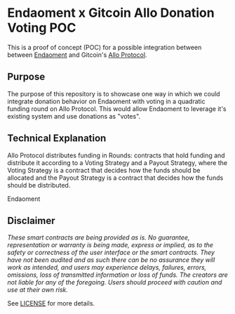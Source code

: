 # Endaoment x Gitcoin Allo Donation Voting POC

This is a proof of concept (POC) for a possible integration between
between
[Endaoment](https://github.com/endaoment/endaoment-contracts-v2/tree/main/src/test)
and Gitcoin's [Allo Protocol](https://github.com/allo-protocol/contracts).

## Purpose

The purpose of this repository is to showcase one way in which we could
integrate donation behavior on Endaoment with voting in a quadratic funding
round on Allo Protocol. This would allow Endaoment to leverage it's existing
system and use donations as "votes". 

## Technical Explanation

Allo Protocol distributes funding in Rounds: contracts that hold funding and
distribute it according to a Voting Strategy and a Payout Strategy, where the
Voting Strategy is a contract that decides how the funds should be allocated and
the Payout Strategy is a contract that decides how the funds should be
distributed.

Endaoment 




## Disclaimer

*These smart contracts are being provided as is. No guarantee, representation or
warranty is being made, express or implied, as to the safety or correctness of
the user interface or the smart contracts. They have not been audited and as
such there can be no assurance they will work as intended, and users may
experience delays, failures, errors, omissions, loss of transmitted information
or loss of funds. The creators are not liable for any of the foregoing. Users
should proceed with caution and use at their own risk.*

See [LICENSE](./LICENSE) for more details.
